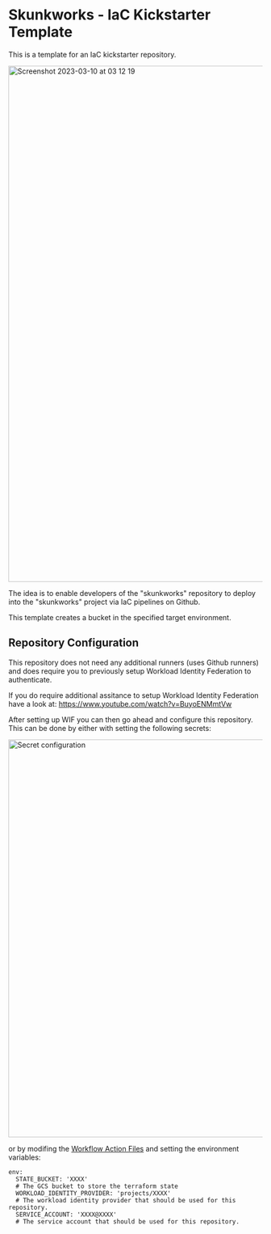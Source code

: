 # Skunkworks - IaC Kickstarter Template

This is a template for an IaC kickstarter repository.

<img width="1021" alt="Screenshot 2023-03-10 at 03 12 19" src="https://user-images.githubusercontent.com/94000358/224206800-ac3b8227-863c-4de4-84d4-f1614f92073c.png">

The idea is to enable developers of the "skunkworks" repository to deploy into the "skunkworks" project via IaC pipelines on Github. 

This template creates a bucket in the specified target environment.

## Repository Configuration
This repository does not need any additional runners (uses Github runners) and does require you to previously setup Workload Identity Federation to authenticate.

If you do require additional assitance to setup Workload Identity Federation have a look at: https://www.youtube.com/watch?v=BuyoENMmtVw

After setting up WIF you can then go ahead and configure this repository. This can be done by either with setting the following secrets:

<img width="787" alt="Secret configuration" src="https://user-images.githubusercontent.com/94000358/161538148-5b5a5047-b512-4d5a-9a95-912eb4f8a138.png">

or by modifing the [Workflow Action Files](.github/workflows/) and setting the environment variables:
```
env:
  STATE_BUCKET: 'XXXX'
  # The GCS bucket to store the terraform state 
  WORKLOAD_IDENTITY_PROVIDER: 'projects/XXXX'
  # The workload identity provider that should be used for this repository.
  SERVICE_ACCOUNT: 'XXXX@XXXX'
  # The service account that should be used for this repository.
```
